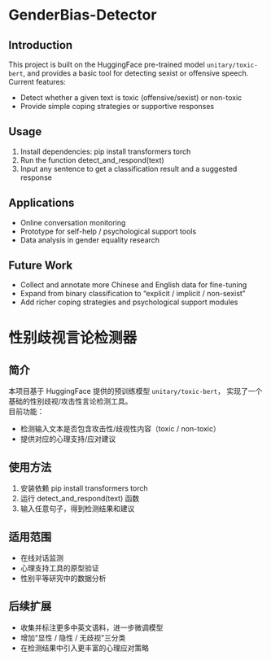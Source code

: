 # GenderBias-Detector

## Introduction
This project is built on the HuggingFace pre-trained model `unitary/toxic-bert`,
and provides a basic tool for detecting sexist or offensive speech.  
Current features:
- Detect whether a given text is toxic (offensive/sexist) or non-toxic
- Provide simple coping strategies or supportive responses

## Usage
1. Install dependencies:
   pip install transformers torch
2. Run the function detect_and_respond(text)
3. Input any sentence to get a classification result and a suggested response

## Applications
- Online conversation monitoring
- Prototype for self-help / psychological support tools
- Data analysis in gender equality research

## Future Work
- Collect and annotate more Chinese and English data for fine-tuning
- Expand from binary classification to “explicit / implicit / non-sexist”
- Add richer coping strategies and psychological support modules


# 性别歧视言论检测器

## 简介
本项目基于 HuggingFace 提供的预训练模型 `unitary/toxic-bert`，
实现了一个基础的性别歧视/攻击性言论检测工具。  
目前功能：
- 检测输入文本是否包含攻击性/歧视性内容（toxic / non-toxic）
- 提供对应的心理支持/应对建议

## 使用方法
1. 安装依赖
   pip install transformers torch
2. 运行 detect_and_respond(text) 函数
3. 输入任意句子，得到检测结果和建议

## 适用范围
- 在线对话监测
- 心理支持工具的原型验证
- 性别平等研究中的数据分析

## 后续扩展
- 收集并标注更多中英文语料，进一步微调模型
- 增加“显性 / 隐性 / 无歧视”三分类
- 在检测结果中引入更丰富的心理应对策略
